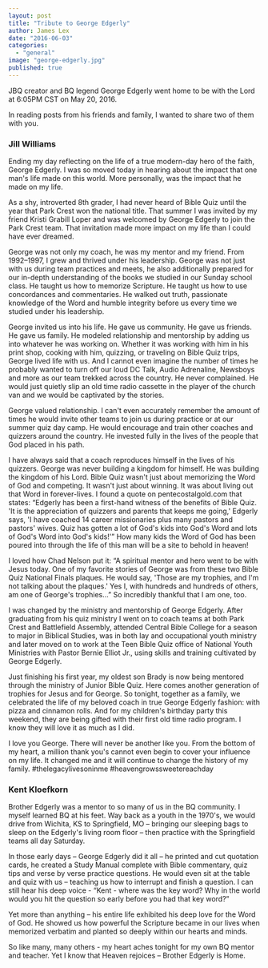 ```yaml
---
layout: post
title: "Tribute to George Edgerly"
author: James Lex
date: "2016-06-03"
categories: 
  - "general"
image: "george-edgerly.jpg"
published: true
---
```


JBQ creator and BQ legend George Edgerly went home to be with the Lord at 6:05PM CST on May 20, 2016.

In reading posts from his friends and family, I wanted to share two of them with you.

### Jill Williams

Ending my day reflecting on the life of a true modern-day hero of the faith, George Edgerly. I was so moved today in hearing about the impact that one man's life made on this world. More personally, was the impact that he made on my life.

As a shy, introverted 8th grader, I had never heard of Bible Quiz until the year that Park Crest won the national title. That summer I was invited by my friend Kristi Grabill Loper and was welcomed by George Edgerly to join the Park Crest team. That invitation made more impact on my life than I could have ever dreamed.

George was not only my coach, he was my mentor and my friend. From 1992–1997, I grew and thrived under his leadership. George was not just with us during team practices and meets, he also additionally prepared for our in-depth understanding of the books we studied in our Sunday school class. He taught us how to memorize Scripture. He taught us how to use concordances and commentaries. He walked out truth, passionate knowledge of the Word and humble integrity before us every time we studied under his leadership.

George invited us into his life. He gave us community. He gave us friends. He gave us family. He modeled relationship and mentorship by adding us into whatever he was working on. Whether it was working with him in his print shop, cooking with him, quizzing, or traveling on Bible Quiz trips, George lived life with us. And I cannot even imagine the number of times he probably wanted to turn off our loud DC Talk, Audio Adrenaline, Newsboys and more as our team trekked across the country. He never complained. He would just quietly slip an old time radio cassette in the player of the church van and we would be captivated by the stories.

George valued relationship. I can't even accurately remember the amount of times he would invite other teams to join us during practice or at our summer quiz day camp. He would encourage and train other coaches and quizzers around the country. He invested fully in the lives of the people that God placed in his path.

I have always said that a coach reproduces himself in the lives of his quizzers. George was never building a kingdom for himself. He was building the kingdom of his Lord. Bible Quiz wasn't just about memorizing the Word of God and competing. It wasn't just about winning. It was about living out that Word in forever-lives. I found a quote on pentecostalgold.com that states: “Edgerly has been a first-hand witness of the benefits of Bible Quiz. 'It is the appreciation of quizzers and parents that keeps me going,' Edgerly says, 'I have coached 14 career missionaries plus many pastors and pastors' wives. Quiz has gotten a lot of God's kids into God's Word and lots of God's Word into God's kids!'” How many kids the Word of God has been poured into through the life of this man will be a site to behold in heaven!

I loved how Chad Nelson put it: “A spiritual mentor and hero went to be with Jesus today. One of my favorite stories of George was from these two Bible Quiz National Finals plaques. He would say, 'Those are my trophies, and I'm not talking about the plaques.' Yes I, with hundreds and hundreds of others, am one of George's trophies…” So incredibly thankful that I am one, too.

I was changed by the ministry and mentorship of George Edgerly. After graduating from his quiz ministry I went on to coach teams at both Park Crest and Battlefield Assembly, attended Central Bible College for a season to major in Biblical Studies, was in both lay and occupational youth ministry and later moved on to work at the Teen Bible Quiz office of National Youth Ministries with Pastor Bernie Elliot Jr., using skills and training cultivated by George Edgerly.

Just finishing his first year, my oldest son Brady is now being mentored through the ministry of Junior Bible Quiz. Here comes another generation of trophies for Jesus and for George. So tonight, together as a family, we celebrated the life of my beloved coach in true George Edgerly fashion: with pizza and cinnamon rolls. And for my children's birthday party this weekend, they are being gifted with their first old time radio program. I know they will love it as much as I did.

I love you George. There will never be another like you. From the bottom of my heart, a million thank you's cannot even begin to cover your influence on my life. It changed me and it will continue to change the history of my family. ‪#‎thelegacylivesoninme‬ ‪#‎heavengrowssweetereachday‬

### Kent Kloefkorn

Brother Edgerly was a mentor to so many of us in the BQ community. I myself learned BQ at his feet. Way back as a youth in the 1970's, we would drive from Wichita, KS to Springfield, MO – bringing our sleeping bags to sleep on the Edgerly's living room floor – then practice with the Springfield teams all day Saturday.

In those early days – George Edgerly did it all – he printed and cut quotation cards, he created a Study Manual complete with Bible commentary, quiz tips and verse by verse practice questions. He would even sit at the table and quiz with us – teaching us how to interrupt and finish a question. I can still hear his deep voice - “Kent - where was the key word? Why in the world would you hit the question so early before you had that key word?”

Yet more than anything – his entire life exhibited his deep love for the Word of God. He showed us how powerful the Scripture became in our lives when memorized verbatim and planted so deeply within our hearts and minds.

So like many, many others - my heart aches tonight for my own BQ mentor and teacher. Yet I know that Heaven rejoices – Brother Edgerly is Home.
